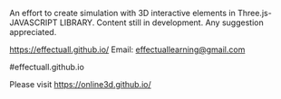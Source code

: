 An effort to create simulation with 3D interactive elements in Three.js- JAVASCRIPT LIBRARY. 
Content still in development. Any suggestion appreciated.


https://effectuall.github.io/
Email: effectuallearning@gmail.com 

#effectuall.github.io

Please visit
 https://online3d.github.io/
